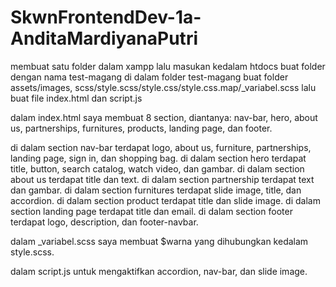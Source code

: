 # SkwnFrontendDev-1a-AnditaMardiyanaPutri

membuat satu folder dalam xampp lalu masukan kedalam htdocs buat folder dengan nama test-magang di dalam folder test-magang buat folder assets/images, scss/style.scss/style.css/style.css.map/_variabel.scss lalu buat file index.html dan script.js

dalam index.html saya membuat 8 section, diantanya: nav-bar, hero, about us, partnerships, furnitures, products, landing page, dan footer.

di dalam section nav-bar terdapat logo, about us, furniture, partnerships, landing page, sign in, dan shopping bag. 
di dalam section hero terdapat title, button, search catalog, watch video, dan gambar. 
di dalam section about us terdapat title dan text. di dalam section partnership terdapat text dan gambar. 
di dalam section furnitures terdapat slide image, title, dan accordion. 
di dalam section product terdapat title dan slide image. di dalam section landing page terdapat title dan email.
di dalam section footer terdapat logo, description, dan footer-navbar.

dalam _variabel.scss saya membuat $warna yang dihubungkan kedalam style.scss.

dalam script.js untuk mengaktifkan accordion, nav-bar, dan slide image.
